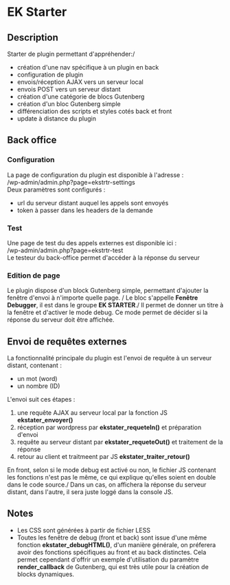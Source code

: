 # EK Starter


## Description
Starter de plugin permettant d'appréhender:/
- création d'une nav spécifique à un plugin en back
- configuration de plugin
- envois/réception AJAX vers un serveur local
- envois POST vers un serveur distant
- création d'une catégorie de blocs Gutenberg
- création d'un bloc Gutenberg simple
- différenciation des scripts et styles cotés back et front
- update à distance du plugin


## Back office
### Configuration
La page de configuration du plugin est disponible à l'adresse :\
/wp-admin/admin.php?page=ekstrtr-settings\
Deux paramètres sont configurés :
- url du serveur distant auquel les appels sont envoyés
- token à passer dans les headers de la demande

### Test
Une page de test du des appels externes est disponible ici :\
/wp-admin/admin.php?page=ekstrtr-test\
Le testeur du back-office permet d'accéder à la réponse du serveur

### Edition de page
Le plugin dispose d'un block Gutenberg simple, permettant d'ajouter 
la fenêtre d'envoi à n'importe quelle page. /
Le bloc s'appelle **Fenêtre Debugger**, il est dans 
le groupe **EK STARTER**./
Il permet de donner un titre à la fenêtre et d'activer le mode 
debug. Ce mode permet de décider si la réponse du serveur 
doit être affichée.

## Envoi de requêtes externes
La fonctionnalité principale du plugin est l'envoi de requête à un serveur 
distant, contenant :
- un mot (word)
- un nombre (ID)

L'envoi suit ces étapes :
1. une requête AJAX au serveur local par la fonction JS **ekstater_envoyer()** 
2. réception par wordpress par **ekstater_requeteIn()** et préparation d'envoi 
3. requête au serveur distant par **ekstater_requeteOut()** et traitement de la réponse 
4. retour au client et traitmeent par JS **ekstater_traiter_retour()** 

En front, selon si le mode debug est activé ou non, le fichier JS contenant les fonctions 
n'est pas le même, ce qui explique qu'elles soient en double dans le code source./
Dans un cas, on affichera la réponse du serveur distant, dans l'autre, il sera juste 
loggé dans la console JS.


## Notes
- Les CSS sont générées à partir de fichier LESS
- Toutes les fenêtre de debug (front et back) sont issue d'une même 
fonction __ekstater_debugHTML()__, d'un manière générale, on préferera 
avoir des fonctions spécifiques au front et au back distinctes. Cela permet 
cependant d'offrir un exemple d'utilisation du paramètre **render_callback** 
de Gutenberg, qui est très utile pour la création de blocks dynamiques.


